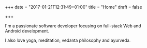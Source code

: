 +++
date = "2017-01-21T12:31:49+01:00"
title = "Home"
draft = false

+++

I'm a passionate software developer focusing on full-stack Web and Android development.

I also love yoga, meditation, vedanta philosophy and ayurveda.
